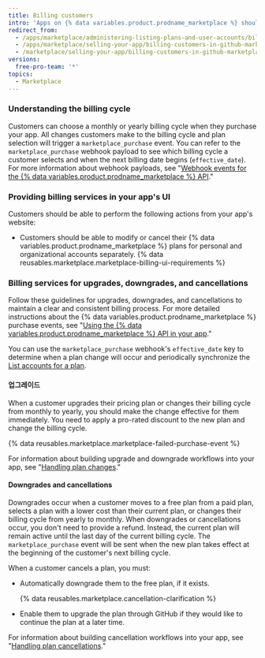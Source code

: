 ```yaml
---
title: Billing customers
intro: 'Apps on {% data variables.product.prodname_marketplace %} should adhere to GitHub''s billing guidelines and support recommended services. Following our guidelines helps customers navigate the billing process without any surprises.'
redirect_from:
  - /apps/marketplace/administering-listing-plans-and-user-accounts/billing-customers-in-github-marketplace/
  - /apps/marketplace/selling-your-app/billing-customers-in-github-marketplace/
  - /marketplace/selling-your-app/billing-customers-in-github-marketplace
versions:
  free-pro-team: '*'
topics:
  - Marketplace
---
```




### Understanding the billing cycle

Customers can choose a monthly or yearly billing cycle when they purchase your app. All changes customers make to the billing cycle and plan selection will trigger a `marketplace_purchase` event. You can refer to the `marketplace_purchase` webhook payload to see which billing cycle a customer selects and when the next billing date begins (`effective_date`). For more information about webhook payloads, see "[Webhook events for the {% data variables.product.prodname_marketplace %} API](/developers/github-marketplace/webhook-events-for-the-github-marketplace-api)."

### Providing billing services in your app's UI

Customers should be able to perform the following actions from your app's website:
- Customers should be able to modify or cancel their {% data variables.product.prodname_marketplace %} plans for personal and organizational accounts separately.
{% data reusables.marketplace.marketplace-billing-ui-requirements %}

### Billing services for upgrades, downgrades, and cancellations

Follow these guidelines for upgrades, downgrades, and cancellations to maintain a clear and consistent billing process. For more detailed instructions about the {% data variables.product.prodname_marketplace %} purchase events, see "[Using the {% data variables.product.prodname_marketplace %} API in your app](/developers/github-marketplace/using-the-github-marketplace-api-in-your-app)."

You can use the `marketplace_purchase` webhook's `effective_date` key to determine when a plan change will occur and periodically synchronize the [List accounts for a plan](/rest/reference/apps#list-accounts-for-a-plan).

#### 업그레이드

When a customer upgrades their pricing plan or changes their billing cycle from monthly to yearly, you should make the change effective for them immediately. You need to apply a pro-rated discount to the new plan and change the billing cycle.

{% data reusables.marketplace.marketplace-failed-purchase-event %}

For information about building upgrade and downgrade workflows into your app, see "[Handling plan changes](/developers/github-marketplace/handling-plan-changes)."

#### Downgrades and cancellations

Downgrades occur when a customer moves to a free plan from a paid plan, selects a plan with a lower cost than their current plan, or changes their billing cycle from yearly to monthly. When downgrades or cancellations occur, you don't need to provide a refund. Instead, the current plan will remain active until the last day of the current billing cycle. The `marketplace_purchase` event will be sent when the new plan takes effect at the beginning of the customer's next billing cycle.

When a customer cancels a plan, you must:
- Automatically downgrade them to the free plan, if it exists.

  {% data reusables.marketplace.cancellation-clarification %}
- Enable them to upgrade the plan through GitHub if they would like to continue the plan at a later time.

For information about building cancellation workflows into your app, see "[Handling plan cancellations](/developers/github-marketplace/handling-plan-cancellations)."
